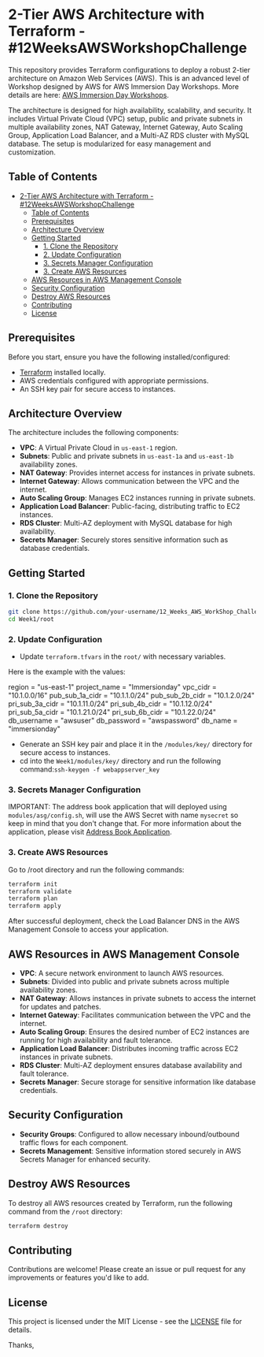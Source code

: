 # 2-Tier AWS Architecture with Terraform - #12WeeksAWSWorkshopChallenge

This repository provides Terraform configurations to deploy a robust 2-tier architecture on Amazon Web Services (AWS). This is an advanced level of Workshop designed by AWS for AWS Immersion Day Workshops. More details are here: [AWS Immersion Day Workshops](https://catalog.workshops.aws/general-immersionday/en-US/).


The architecture is designed for high availability, scalability, and security. It includes Virtual Private Cloud (VPC) setup, public and private subnets in multiple availability zones, NAT Gateway, Internet Gateway, Auto Scaling Group, Application Load Balancer, and a Multi-AZ RDS cluster with MySQL database. The setup is modularized for easy management and customization.

## Table of Contents

- [2-Tier AWS Architecture with Terraform - #12WeeksAWSWorkshopChallenge](#2-tier-aws-architecture-with-terraform---12weeksawsworkshopchallenge)
  - [Table of Contents](#table-of-contents)
  - [Prerequisites](#prerequisites)
  - [Architecture Overview](#architecture-overview)
  - [Getting Started](#getting-started)
    - [1. Clone the Repository](#1-clone-the-repository)
    - [2. Update Configuration](#2-update-configuration)
    - [3. Secrets Manager Configuration](#3-secrets-manager-configuration)
    - [3. Create AWS Resources](#3-create-aws-resources)
  - [AWS Resources in AWS Management Console](#aws-resources-in-aws-management-console)
  - [Security Configuration](#security-configuration)
  - [Destroy AWS Resources](#destroy-aws-resources)
  - [Contributing](#contributing)
  - [License](#license)

## Prerequisites

Before you start, ensure you have the following installed/configured:

- [Terraform](https://www.terraform.io/) installed locally.
- AWS credentials configured with appropriate permissions.
- An SSH key pair for secure access to instances.

## Architecture Overview

The architecture includes the following components:

- **VPC**: A Virtual Private Cloud in `us-east-1` region.
- **Subnets**: Public and private subnets in `us-east-1a` and `us-east-1b` availability zones.
- **NAT Gateway**: Provides internet access for instances in private subnets.
- **Internet Gateway**: Allows communication between the VPC and the internet.
- **Auto Scaling Group**: Manages EC2 instances running in private subnets.
- **Application Load Balancer**: Public-facing, distributing traffic to EC2 instances.
- **RDS Cluster**: Multi-AZ deployment with MySQL database for high availability.
- **Secrets Manager**: Securely stores sensitive information such as database credentials.

## Getting Started

### 1. Clone the Repository

```bash
git clone https://github.com/your-username/12_Weeks_AWS_WorkShop_Challenge.git
cd Week1/root
```

### 2. Update Configuration

- Update `terraform.tfvars` in the `root/` with necessary variables.

Here is the example with the values:


region = "us-east-1"
project_name = "Immersionday"
vpc_cidr                = "10.1.0.0/16"
pub_sub_1a_cidr        = "10.1.1.0/24"
pub_sub_2b_cidr        = "10.1.2.0/24"
pri_sub_3a_cidr        = "10.1.11.0/24"
pri_sub_4b_cidr        = "10.1.12.0/24"
pri_sub_5a_cidr        = "10.1.21.0/24"
pri_sub_6b_cidr        = "10.1.22.0/24"
db_username = "awsuser"
db_password = "awspassword"
db_name = "immersionday"


- Generate an SSH key pair and place it in the `/modules/key/` directory for secure access to instances.
- cd into the `Week1/modules/key/` directory and run the following command:`ssh-keygen -f webappserver_key`

### 3. Secrets Manager Configuration
IMPORTANT: The address book application that will deployed using `modules/asg/config.sh`, will use the AWS Secret with name `mysecret` so keep in mind that you don't change that. For more information about the application, please visit [Address Book Application](https://static.us-east-1.prod.workshops.aws/public/444df362-a211-4686-869b-77496f0dd3be/assets/immersion-day-app-php7.zip').

### 3. Create AWS Resources

Go to /root directory and run the following commands:

```bash
terraform init
terraform validate
terraform plan
terraform apply
```

After successful deployment, check the Load Balancer DNS in the AWS Management Console to access your application.

## AWS Resources in AWS Management Console

- **VPC**: A secure network environment to launch AWS resources.
- **Subnets**: Divided into public and private subnets across multiple availability zones.
- **NAT Gateway**: Allows instances in private subnets to access the internet for updates and patches.
- **Internet Gateway**: Facilitates communication between the VPC and the internet.
- **Auto Scaling Group**: Ensures the desired number of EC2 instances are running for high availability and fault tolerance.
- **Application Load Balancer**: Distributes incoming traffic across EC2 instances in private subnets.
- **RDS Cluster**: Multi-AZ deployment ensures database availability and fault tolerance.
- **Secrets Manager**: Secure storage for sensitive information like database credentials.

## Security Configuration

- **Security Groups**: Configured to allow necessary inbound/outbound traffic flows for each component.
- **Secrets Management**: Sensitive information stored securely in AWS Secrets Manager for enhanced security.


## Destroy AWS Resources

To destroy all AWS resources created by Terraform, run the following command from the `/root` directory:

```bash
terraform destroy
```

## Contributing

Contributions are welcome! Please create an issue or pull request for any improvements or features you'd like to add.

## License

This project is licensed under the MIT License - see the [LICENSE](LICENSE) file for details.

Thanks,

